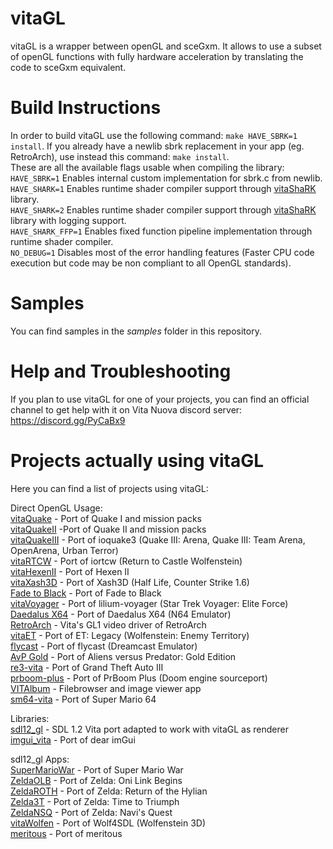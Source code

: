 # vitaGL
vitaGL is a wrapper between openGL and sceGxm. It allows to use a subset of openGL functions with fully hardware acceleration by translating the code to sceGxm equivalent.

# Build Instructions
In order to build vitaGL use the following command: `make HAVE_SBRK=1 install`.
If you already have a newlib sbrk replacement in your app (eg. RetroArch), use instead this command: `make install`.
<br>These are all the available flags usable when compiling the library:<br>
`HAVE_SBRK=1` Enables internal custom implementation for sbrk.c from newlib.<br>
`HAVE_SHARK=1` Enables runtime shader compiler support through [vitaShaRK](https://github.com/Rinnegatamante/vitaShaRK) library.<br>
`HAVE_SHARK=2` Enables runtime shader compiler support through [vitaShaRK](https://github.com/Rinnegatamante/vitaShaRK) library with logging support.<br>
`HAVE_SHARK_FFP=1` Enables fixed function pipeline implementation through runtime shader compiler.<br>
`NO_DEBUG=1` Disables most of the error handling features (Faster CPU code execution but code may be non compliant to all OpenGL standards).<br>
# Samples

You can find samples in the *samples* folder in this repository.

# Help and Troubleshooting

If you plan to use vitaGL for one of your projects, you can find an official channel to get help with it on Vita Nuova discord server: https://discord.gg/PyCaBx9

# Projects actually using vitaGL

Here you can find a list of projects using vitaGL:

Direct OpenGL Usage:<br>
[vitaQuake](https://vitadb.rinnegatamante.it/#/info/10) - Port of Quake I and mission packs<br>
[vitaQuakeII](https://vitadb.rinnegatamante.it/#/info/278) -Port of Quake II and mission packs<br>
[vitaQuakeIII](https://vitadb.rinnegatamante.it/#/info/375) - Port of ioquake3 (Quake III: Arena, Quake III: Team Arena, OpenArena, Urban Terror)<br>
[vitaRTCW](https://vitadb.rinnegatamante.it/#/info/459) - Port of iortcw (Return to Castle Wolfenstein)<br>
[vitaHexenII](https://vitadb.rinnegatamante.it/#/info/196) - Port of Hexen II<br>
[vitaXash3D](https://vitadb.rinnegatamante.it/#/info/365) - Port of Xash3D (Half Life, Counter Strike 1.6)<br>
[Fade to Black](https://vitadb.rinnegatamante.it/#/info/367) - Port of Fade to Black<br>
[vitaVoyager](https://vitadb.rinnegatamante.it/#/info/367) - Port of lilium-voyager (Star Trek Voyager: Elite Force)<br>
[Daedalus X64](https://github.com/Rinnegatamante/daedalusx64-vitagl) - Port of Daedalus X64 (N64 Emulator)<br>
[RetroArch](https://github.com/libretro/RetroArch) - Vita's GL1 video driver of RetroArch<br>
[vitaET](https://github.com/Rinnegatamante/vitaET) - Port of ET: Legacy (Wolfenstein: Enemy Territory)<br>
[flycast](https://github.com/Rinnegatamante/flycast) - Port of flycast (Dreamcast Emulator)<br>
[AvP Gold](https://github.com/Rinnegatamante/AvP-Gold-Vita) - Port of Aliens versus Predator: Gold Edition<br>
[re3-vita](https://vitadb.rinnegatamante.it/#/info/589) - Port of Grand Theft Auto III<br>
[prboom-plus](https://vitadb.rinnegatamante.it/#/info/591) - Port of PrBoom Plus (Doom engine sourceport)<br>
[VITAlbum](https://vitadb.rinnegatamante.it/#/info/566) - Filebrowser and image viewer app<br>
[sm64-vita](https://github.com/bythos14/sm64-vita) - Port of Super Mario 64<br>

Libraries:<br>
[sdl12_gl](https://github.com/Rinnegatamante/SDL-Vita/tree/sdl12_gl/src) - SDL 1.2 Vita port adapted to work with vitaGL as renderer<br>
[imgui_vita](https://github.com/Rinnegatamante/imgui-vita) - Port of dear imGui <br>

sdl12_gl Apps:<br>
[SuperMarioWar](https://vitadb.rinnegatamante.it/#/info/422) - Port of Super Mario War<br>
[ZeldaOLB](https://vitadb.rinnegatamante.it/#/info/265) - Port of Zelda: Oni Link Begins<br>
[ZeldaROTH](https://vitadb.rinnegatamante.it/#/info/109) - Port of Zelda: Return of the Hylian<br>
[Zelda3T](https://vitadb.rinnegatamante.it/#/info/334) - Port of Zelda: Time to Triumph<br>
[ZeldaNSQ](https://vitadb.rinnegatamante.it/#/info/350) - Port of Zelda: Navi's Quest<br>
[vitaWolfen](https://vitadb.rinnegatamante.it/#/info/31) - Port of Wolf4SDL (Wolfenstein 3D)<br>
[meritous](https://vitadb.rinnegatamante.it/#/info/411) - Port of meritous<br>

